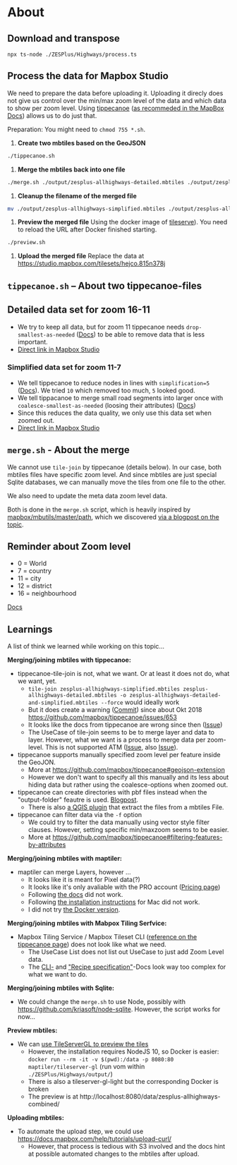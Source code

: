 # About

## Download and transpose

```
npx ts-node ./ZESPlus/Highways/process.ts
```

## Process the data for Mapbox Studio

We need to prepare the data before uploading it. Uploading it direcly does not give us control over the min/max zoom level of the data and which data to show per zoom level. Using [tippecanoe](https://github.com/mapbox/tippecanoe) ([as recommeded in the MapBox Docs](https://docs.mapbox.com/help/troubleshooting/adjust-tileset-zoom-extent/)) allows us to do just that.

Preparation: You might need to `chmod 755 *.sh`.

1. **Create two mbtiles based on the GeoJSON**

```sh
./tippecanoe.sh
```

1. **Merge the mbtiles back into one file**

```sh
./merge.sh ./output/zesplus-allhighways-detailed.mbtiles ./output/zesplus-allhighways-simplified.mbtiles
```

1. **Cleanup the filename of the merged file**

```sh
mv ./output/zesplus-allhighways-simplified.mbtiles ./output/zesplus-allhighways-combined.mbtiles
```

1. **Preview the merged file** Using the docker image of [tileserve](https://github.com/maptiler/tileserver-gl)). You need to reload the URL after Docker finished starting.

```sh
./preview.sh
```

1. **Upload the merged file** Replace the data at https://studio.mapbox.com/tilesets/hejco.815n378j

## `tippecanoe.sh` – About two tippecanoe-files

## Detailed data set for zoom 16-11

- We try to keep all data, but for zoom 11 tippecanoe needs `drop-smallest-as-needed` ([Docs](https://github.com/mapbox/tippecanoe#dropping-a-fraction-of-features-to-keep-under-tile-size-limits)) to be able to remove data that is less important.
- [Direct link in Mapbox Studio](https://studio.mapbox.com/tilesets/hejco.815n378j/)

### Simplified data set for zoom 11-7

- We tell tippecanoe to reduce nodes in lines with `simplification=5` ([Docs](https://github.com/mapbox/tippecanoe#line-and-polygon-simplification)). We tried `10` which removed too much, `5` looked good.
- We tell tippacanoe to merge small road segments into larger once with `coalesce-smallest-as-needed` (loosing their attributes) ([Docs](https://github.com/mapbox/tippecanoe#dropping-a-fraction-of-features-to-keep-under-tile-size-limits))
- Since this reduces the data quality, we only use this data set when zoomed out.
- [Direct link in Mapbox Studio](https://studio.mapbox.com/tilesets/hejco.07eoj5mg/)

## `merge.sh` - About the merge

We cannot use `tile-join` by tippecanoe (details below). In our case, both mbtiles files have specific zoom level. And since mbtiles are just special Sqlite databases, we can manually move the tiles from one file to the other.

We also need to update the meta data zoom level data.

Both is done in the `merge.sh` script, which is heavily inspired by [mapbox/mbutils/master/path](https://raw.githubusercontent.com/mapbox/mbutil/master/patch), which we discovered [via a blogpost on the topic](https://jeromegagnonvoyer.wordpress.com/2015/08/06/merging-multiple-mbtiles-together/).

## Reminder about Zoom level

- 0 = World
- 7 = country
- 11 = city
- 12 = district
- 16 = neighbourhood

[Docs](https://github.com/mapbox/tippecanoe#zoom-levels)

## Learnings

A list of think we learned while working on this topic…

**Merging/joining mbtiles with tippecanoe:**

- tippecanoe-tile-join is not, what we want. Or at least it does not do, what we want, yet.
  - `tile-join zesplus-allhighways-simplified.mbtiles zesplus-allhighways-detailed.mbtiles -o zesplus-allhighways-detailed-and-simplified.mbtiles --force` would ideally work
  - But it does create a warning ([Commit](https://github.com/mapbox/tippecanoe/pull/656/files)) since about Okt 2018 https://github.com/mapbox/tippecanoe/issues/653
  - It looks like the docs from tippecanoe are wrong since then ([Issue](https://github.com/mapbox/tippecanoe/issues/920))
  - The UseCase of tile-join seems to be to merge layer and data to layer. However, what we want is a process to merge data per zoom-level. This is not supported ATM ([Issue](https://github.com/mapbox/tippecanoe/issues/693#issuecomment-842551751), also [Issue](https://github.com/mapbox/tippecanoe/issues/688)).
- tippecanoe supports manually specified zoom level per feature inside the GeoJON.
  - More at https://github.com/mapbox/tippecanoe#geojson-extension
  - However we don't want to specify all this manually and its less about hiding data but rather using the coalesce-options when zoomed out.
- tippecanoe can create directories with pbf files instead when the "output-folder" feautre is used. [Blogpost](https://geovation.github.io/tippecanoe-directory-support).
  - There is also [a QGIS plugin](https://plugins.qgis.org/plugins/tags/pbf/) that extract the files from a mbtiles File.
- tippecanoe can filter data via the `-f` option
  - We could try to filter the data manually using vector style filter clauses. However, setting specific min/maxzoom seems to be easier.
  - More at https://github.com/mapbox/tippecanoe#filtering-features-by-attributes

**Merging/joining mbtiles with maptiler:**

- maptiler can merge Layers, however …
  - It looks like it is meant for Pixel data(?)
  - It looks like it's only avaliable with the PRO account ([Pricing page](https://www.maptiler.com/pricing/))
  - Following [the docs](https://manual.maptiler.com/en/stable/usage.html#merge-mbtiles-utility) did not work.
  - Following [the installation instructions](https://manual.maptiler.com/en/stable/installation.html) for Mac did not work.
  - I did not try [the Docker version](https://hub.docker.com/r/maptiler/engine/).

**Merging/joining mbtiles with Mabpox Tiling Serfvice:**

- Mapbox Tiling Service / Mapbox Tileset CLI ([reference on the tippecanoe page](https://github.com/mapbox/tippecanoe)) does not look like what we need.
  - The UseCase List does not list out UseCase to just add Zoom Level data.
  - The [CLI-](https://docs.mapbox.com/mapbox-tiling-service/guides/#tilesets-cli) and ["Recipe specification"](https://docs.mapbox.com/mapbox-tiling-service/reference/#basic-example)-Docs look way too complex for what we want to do.

**Merging/joining mbtiles with Sqlite:**

- We could change the `merge.sh` to use Node, possibly with https://github.com/kriasoft/node-sqlite. However, the script works for now…

**Preview mbtiles:**

- We can [use TileServerGL to preview the tiles](https://github.com/maptiler/tileserver-gl)
  - However, the installation requires NodeJS 10, so Docker is easier: `docker run --rm -it -v $(pwd):/data -p 8080:80 maptiler/tileserver-gl` (run vom within `./ZESPlus/Highways/output/`)
  - There is also a tileserver-gl-light but the corresponding Docker is broken
  - The preview is at http://localhost:8080/data/zesplus-allhighways-combined/

**Uploading mbtiles:**

- To automate the upload step, we could use https://docs.mapbox.com/help/tutorials/upload-curl/
  - However, that process is tedious with S3 involved and the docs hint at possible automated changes to the mbtiles after upload.

